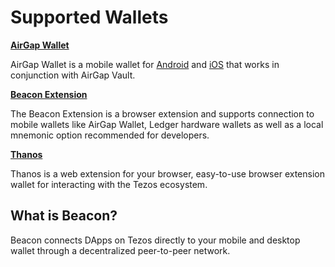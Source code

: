 # Supported Wallets

**[AirGap Wallet](https://airgap.it)**

AirGap Wallet is a mobile wallet for [Android](https://play.google.com/store/apps/details?id=it.airgap.wallet) and [iOS](https://apps.apple.com/us/app/airgap-wallet/id1420996542?l=de&ls=1) that works in conjunction with AirGap Vault.

**[Beacon Extension](https://chrome.google.com/webstore/detail/gpfndedineagiepkpinficbcbbgjoenn/)**

The Beacon Extension is a browser extension and supports connection to mobile wallets like AirGap Wallet, Ledger hardware wallets as well as a local mnemonic option recommended for developers.

**[Thanos](https://thanoswallet.com/)**

Thanos is a web extension for your browser, easy-to-use browser extension wallet for interacting with the Tezos ecosystem.

## What is Beacon?

Beacon connects DApps on Tezos directly to your mobile and desktop wallet through a decentralized peer-to-peer network.
